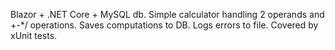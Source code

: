 Blazor + .NET Core + MySQL db.
Simple calculator handling 2 operands and +-*/ operations.
Saves computations to DB.
Logs errors to file.
Covered by xUnit tests.
